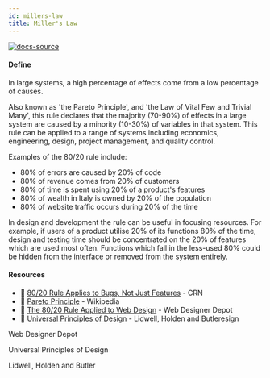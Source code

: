 ```yaml
---
id: millers-law
title: Miller's Law
---
```


[![docs-source](https://img.shields.io/badge/SRC-UX%20Companion-blue)](https://play.google.com/store/apps/details?id=com.cyberduck.uxcompanion)

#### Define

In large systems, a high percentage of effects come from a low percentage of causes.

Also known as 'the Pareto Principle', and 'the Law of Vital Few and Trivial Many', this rule declares that the majority (70-90%) of effects in a large system are caused by a minority (10-30%) of variables in that system. This rule can be applied to a range of systems including economics, engineering, design, project management, and quality control.

Examples of the 80/20 rule include:

* 80% of errors are caused by 20% of code 
* 80% of revenue comes from 20% of customers
* 80% of time is spent using 20% of a product's features
* 80% of wealth in Italy is owned by 20% of the population
* 80% of website traffic occurs during 20% of the time

In design and development the rule can be useful in focusing resources. For example, if users of a product utilise 20% of its functions 80% of the time, design and testing time should be concentrated on the 20% of features which are used most often. Functions which fall in the less-used 80% could be hidden from the interface or removed from the system entirely.

#### Resources

* 📃 [80/20 Rule Applies to Bugs, Not Just Features](https://amanmittal.me) - CRN
* 📃 [Pareto Principle](https://amanmittal.me) - Wikipedia
* 📃 [The 80/20 Rule Applied to Web Design](https://amanmittal.me) - Web Designer Depot
* 📘 [Universal Principles of Design](https://amanmittal.me) - Lidwell, Holden and Butleresign

Web Designer Depot

Universal Principles of Design

Lidwell, Holden and Butler